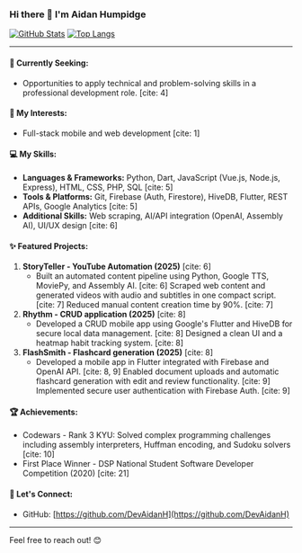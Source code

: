 ### Hi there 👋 I'm Aidan Humpidge

[![GitHub Stats](https://github-readme-stats.vercel.app/api?username=DevAidanH&show_icons=true&theme=material-palenight)](https://github.com/DevAidanH)
[![Top Langs](https://github-readme-stats.vercel.app/api/top-langs/?username=DevAidanH&layout=compact&theme=material-palenight)](https://github.com/DevAidanH)

---

#### 🌱 Currently Seeking:

* Opportunities to apply technical and problem-solving skills in a professional development role. [cite: 4]

#### 🔭 My Interests:

* Full-stack mobile and web development [cite: 1]

#### 💻 My Skills:

* **Languages & Frameworks:** Python, Dart, JavaScript (Vue.js, Node.js, Express), HTML, CSS, PHP, SQL [cite: 5]
* **Tools & Platforms:** Git, Firebase (Auth, Firestore), HiveDB, Flutter, REST APIs, Google Analytics [cite: 5]
* **Additional Skills:** Web scraping, AI/API integration (OpenAI, Assembly AI), UI/UX design [cite: 6]

#### ✨ Featured Projects:

1.  **StoryTeller - YouTube Automation (2025)** [cite: 6]
    * Built an automated content pipeline using Python, Google TTS, MoviePy, and Assembly AI. [cite: 6] Scraped web content and generated videos with audio and subtitles in one compact script. [cite: 7] Reduced manual content creation time by 90%. [cite: 7]
2.  **Rhythm - CRUD application (2025)** [cite: 8]
    * Developed a CRUD mobile app using Google's Flutter and HiveDB for secure local data management. [cite: 8] Designed a clean UI and a heatmap habit tracking system. [cite: 8]
3.  **FlashSmith - Flashcard generation (2025)** [cite: 8]
    * Developed a mobile app in Flutter integrated with Firebase and OpenAI API. [cite: 8, 9] Enabled document uploads and automatic flashcard generation with edit and review functionality. [cite: 9] Implemented secure user authentication with Firebase Auth. [cite: 9]

#### 🏆 Achievements:

* Codewars - Rank 3 KYU: Solved complex programming challenges including assembly interpreters, Huffman encoding, and Sudoku solvers [cite: 10]
* First Place Winner - DSP National Student Software Developer Competition (2020) [cite: 21]

#### 🤝 Let's Connect:

* GitHub: [https://github.com/DevAidanH](https://github.com/DevAidanH)

---

Feel free to reach out! 😊
